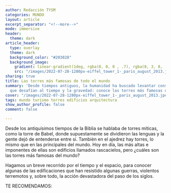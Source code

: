 ```yaml
---
author: Redacción TYSM
categories: MUNDO
layout: article
excerpt_separator: "<!--more-->"
mode: immersive
header:
  theme: dark
article_header:
  type: overlay
  theme: dark
  background_color: "#203028"
  background_image:
    gradient: linear-gradient(1deg, rgba(0, 0, 0 , .7), rgba(8, 3, 8, .9))
    src: "/images/2022-07-28-1280px-eiffel_tower_1-_paris_august_2013.jpeg"
sharing: true
title: Las torres más famosas de todo el mundo
summary: 'Desde tiempos antiguos, la humanidad ha buscado levantar construcciones
  que desafían al tiempo y la gravedad: conoce las torres más famosas del mundo.'
cover: "/images/2022-07-28-1280px-eiffel_tower_1-_paris_august_2013.jpeg"
tags: mundo turismo torres edificios arquitectura
show_author_profile: false
comment: false

---
```

Desde los antiquísimos tiempos de la Biblia se hablaba de torres míticas, como la torre de Babel, donde supuestamente se dividieron las lenguas y la gente dejó de entenderse entre sí. También en el ajedrez hay torres, lo mismo que en las principales del mundo. Hoy en día, las más altas e imponentes de ellas son edificios llamados rascacielos, pero ¿cuáles son las torres más famosas del mundo?

Hagamos un breve recorrido por el tiempo y el espacio, para conocer algunas de las edificaciones que han resistido algunas guerras, violentos terremotos y, sobre todo, la acción devastadora del paso de los siglos.

TE RECOMENDAMOS: